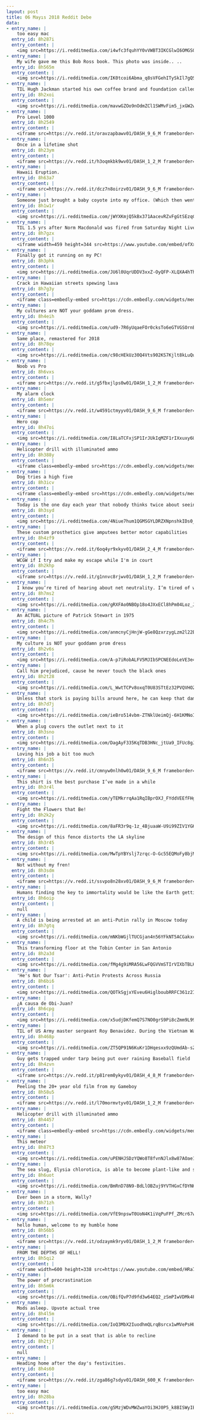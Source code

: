 ```yaml
---
layout: post
title: 06 Mayıs 2018 Reddit Debe
data:
- entry_name: |
    too easy mac
  entry_id: 8h287i
  entry_content: |
    <img src=https://i.redditmedia.com/i4wfc3fquhYY0vVWBT3IKCGlwI6OMGS0KijMfDEWfoY.png?s=bcd8ad6ad5b30b5ec8eff49a9cb061eb frameborder=0>
- entry_name: |
    My wife gave me this Bob Ross book. This photo was inside.. ..
  entry_id: 8h565m
  entry_content: |
    <img src=https://i.redditmedia.com/IK0tcoi6Abma_q8sVFGehITySkIl7gQSgMLhAoVX-p8.jpg?s=5376bc999a5ba4ba82fac7bbf9dd27a1 frameborder=0>
- entry_name: |
    TIL Hugh Jackman started his own coffee brand and foundation called Laughing Man after meeting a struggling coffee farmer in Ethiopia. His goal was to provide a marketplace for farmers in developing countries to sell their goods for a fair price. Jackman donates 100% of profits.
  entry_id: 8h2xoi
  entry_content: |
    <img src=https://i.redditmedia.com/mavwGZOo9nOdmZCl1SWMvFim5_jxGW2wq7pceEww6EE.jpg?s=2993713c4759350a09a11f42dedcaab9 frameborder=0>
- entry_name: |
    Pro Level 1000
  entry_id: 8h2549
  entry_content: |
    <iframe src=https://v.redd.it/oravzapbawv01/DASH_9_6_M frameborder=0></iframe>
- entry_name: |
    Once in a lifetime shot
  entry_id: 8h23ym
  entry_content: |
    <iframe src=https://v.redd.it/h3oqmkbk9wv01/DASH_1_2_M frameborder=0></iframe>
- entry_name: |
    Hawaii Eruption.
  entry_id: 8h63a7
  entry_content: |
    <iframe src=https://v.redd.it/dcz7n8oirzv01/DASH_9_6_M frameborder=0></iframe>
- entry_name: |
    Someone just brought a baby coyote into my office. (Which then went to the wildlife rescue center)
  entry_id: 8h1w1r
  entry_content: |
    <img src=https://i.redditmedia.com/jWYXKmjQ5kBx371AacevRZvFgGtSEzqCJgIyWVDf6dQ.jpg?s=78be14f4bd09436098cbcd48d6e35f83 frameborder=0>
- entry_name: |
    TIL 1.5 yrs after Norm Macdonald was fired from Saturday Night Live, he was asked back to host. In his opening monologue he asked How did I go from not being funny enough, to being so funny I'm hosting the damn show? Then it occured to me. I haven't gotten funnier - the show has gotten really bad.
  entry_id: 8h7gzx
  entry_content: |
    <iframe width=459 height=344 src=https://www.youtube.com/embed/ofXxinOtPiQ?feature=oembed&enablejsapi=1 frameborder=0 allow=autoplay; encrypted-media allowfullscreen></iframe>
- entry_name: |
    Finally got it running on my PC!
  entry_id: 8h3phk
  entry_content: |
    <img src=https://i.redditmedia.com/JU6l0UqrUDDV3xxZ-OyQFP-XLQXA4hTh_G3mGw5Sqds.png?s=35ceb7ebff9f284bc53a8b9546ca390d frameborder=0>
- entry_name: |
    Crack in Hawaiian streets spewing lava
  entry_id: 8h7g3y
  entry_content: |
    <iframe class=embedly-embed src=https://cdn.embedly.com/widgets/media.html?src=https%3A%2F%2Fgfycat.com%2Fifr%2FFrigidMammothBluebird&url=https%3A%2F%2Fgfycat.com%2FFrigidMammothBluebird&image=https%3A%2F%2Fthumbs.gfycat.com%2FFrigidMammothBluebird-size_restricted.gif&key=522baf40bd3911e08d854040d3dc5c07&type=text%2Fhtml&schema=gfycat width=480 height=480 scrolling=no frameborder=0 allowfullscreen></iframe>
- entry_name: |
    My cultures are NOT your goddamn prom dress.
  entry_id: 8h4eih
  entry_content: |
    <img src=https://i.redditmedia.com/ud9-7R6yUqaeFOr0cksTo6eGTVGSOrnE3jtsxp4nQIM.jpg?s=6858ee315ff3cd45e1bf45610f067e7c frameborder=0>
- entry_name: |
    Same place, remastered for 2018
  entry_id: 8h78qv
  entry_content: |
    <img src=https://i.redditmedia.com/c98cHEkUz30Q4Vts902KS7Kjlt8kLuQuhB-tF9lFd1s.jpg?s=edd15919434c406e948217a8f31ff4de frameborder=0>
- entry_name: |
    Noob vs Pro
  entry_id: 8h6vxs
  entry_content: |
    <iframe src=https://v.redd.it/g5fbxjlps0w01/DASH_1_2_M frameborder=0></iframe>
- entry_name: |
    My alarm clock
  entry_id: 8h5emr
  entry_content: |
    <iframe src=https://v.redd.it/w4591ctmyyv01/DASH_9_6_M frameborder=0></iframe>
- entry_name: |
    Hero cop
  entry_id: 8h47oi
  entry_content: |
    <img src=https://i.redditmedia.com/I8LaTCFxjSP1IrJUkIqMZF1rIXxuxy6UPY6D3Gzvoyg.jpg?s=dfb6f71e6b569a233c9f148a72d07d90 frameborder=0>
- entry_name: |
    Helicopter drill with illuminated ammo
  entry_id: 8h388y
  entry_content: |
    <iframe class=embedly-embed src=https://cdn.embedly.com/widgets/media.html?src=https%3A%2F%2Fgfycat.com%2Fifr%2FVictoriousMaleIvorygull&url=https%3A%2F%2Fgfycat.com%2FVictoriousMaleIvorygull&image=https%3A%2F%2Fthumbs.gfycat.com%2FVictoriousMaleIvorygull-size_restricted.gif&key=522baf40bd3911e08d854040d3dc5c07&type=text%2Fhtml&schema=gfycat width=480 height=480 scrolling=no frameborder=0 allowfullscreen></iframe>
- entry_name: |
    Dog tries a high five
  entry_id: 8h3icv
  entry_content: |
    <iframe class=embedly-embed src=https://cdn.embedly.com/widgets/media.html?src=https%3A%2F%2Fgfycat.com%2Fifr%2FAccomplishedImaginativeAcornwoodpecker&url=https%3A%2F%2Fgfycat.com%2FAccomplishedImaginativeAcornwoodpecker&image=https%3A%2F%2Fthumbs.gfycat.com%2FAccomplishedImaginativeAcornwoodpecker-size_restricted.gif&key=2aa3c4d5f3de4f5b9120b660ad850dc9&type=text%2Fhtml&schema=gfycat width=600 height=1067 scrolling=no frameborder=0 allowfullscreen></iframe>
- entry_name: |
    Today is the one day each year that nobody thinks twice about seeing a guy with a bionic arm. May 4th is my favorite.
  entry_id: 8h3syd
  entry_content: |
    <img src=https://i.redditmedia.com/4Niue7hum1QGMSGYLDRZXNpnshkIDs0_fXbCPZ-xw10.jpg?s=832683db6bf2bbf068a13d7c4f171f16 frameborder=0>
- entry_name: |
    These custom prosthetics give amputees better motor capabilities
  entry_id: 8h4zf9
  entry_content: |
    <iframe src=https://v.redd.it/6oq4yr9xkyv01/DASH_2_4_M frameborder=0></iframe>
- entry_name: |
    WCGW if I try and make my escape while I'm in court
  entry_id: 8h2khp
  entry_content: |
    <iframe src=https://v.redd.it/g1nnvc8rjwv01/DASH_1_2_M frameborder=0></iframe>
- entry_name: |
    I know you’re tired of hearing about net neutrality. I’m tired of writing about it. But the Senate is about to vote, and it’s time to pay attention
  entry_id: 8h7ms2
  entry_content: |
    <img src=https://i.redditmedia.com/gRXFAo0NBOp18o4JXxECl8hPm04Loz_Jla01v0NTFwY.jpg?s=87d5306b2fde1234ab1ca659881df54c frameborder=0>
- entry_name: |
    An ACTUAL picture of Patrick Stewart in 1975
  entry_id: 8h4c7h
  entry_content: |
    <img src=https://i.redditmedia.com/anmcnyCjHnjW-gGe8QzxrzygLzm2l22BVKj0ydOSNgE.jpg?s=bec8b218f210baa5f0e56cac8398df6a frameborder=0>
- entry_name: |
    My culture is NOT your goddamn prom dress
  entry_id: 8h2v6s
  entry_content: |
    <img src=https://i.redditmedia.com/A-p7iRobALFV5MJIbSPCNEEdoLeVE3e4bpg9K_4IWqY.jpg?s=269bd91d7d1aa608272f7b65a97650da frameborder=0>
- entry_name: |
    Call him prejudiced, cause he never touch the black ones
  entry_id: 8h2t28
  entry_content: |
    <img src=https://i.redditmedia.com/L_WwtTCPv8oxqT0U83STtEz32PVQVHOZlMtVDduu8_o.jpg?s=7cf8c139138f554cadc6b28ce6fb1c9b frameborder=0>
- entry_name: |
    Unless that stork is paying bills around here, he can keep that damn baby
  entry_id: 8h7d7j
  entry_content: |
    <img src=https://i.redditmedia.com/ieBro514vbm-ZTNklUeimQj-6H1KMNoIH3awUEGH72E.jpg?s=d5d2ab685155ab6a352dcad244de42f0 frameborder=0>
- entry_name: |
    When a plug covers the outlet next to it
  entry_id: 8h3sno
  entry_content: |
    <img src=https://i.redditmedia.com/DagAyF335KqTDB3HNc_jtUa9_IFUc8gJWAZUdYUYE08.jpg?s=ad830d3749ecd1a407f5bd0f0faff69c frameborder=0>
- entry_name: |
    Loving his job a bit too much
  entry_id: 8h6n35
  entry_content: |
    <iframe src=https://v.redd.it/cmnyw0nlh0w01/DASH_9_6_M frameborder=0></iframe>
- entry_name: |
    This shirt is the best purchase I’ve made in a while
  entry_id: 8h3r4l
  entry_content: |
    <img src=https://i.redditmedia.com/yTEMkrrqAa1RqIBprOXJ_FYddVEEfFHggQAAH-W8SNU.jpg?s=977d215077c769c52bb1d0d6cb6190a5 frameborder=0>
- entry_name: |
    Fight the Flowers that Be!
  entry_id: 8h2k2y
  entry_content: |
    <img src=https://i.redditmedia.com/8aFR3r9q-1z_4BjuaaW-U9i99ZIV1YGKtysvCXiDjtU.png?s=e01a9688a9d451b82f539451ddfef88b frameborder=0>
- entry_name: |
    The design of this fence distorts the LA skyline
  entry_id: 8h3r45
  entry_content: |
    <img src=https://i.redditmedia.com/MwTpYBYslj7zrqc-O-Gc55EQMoFy8bjM3PpaNaceiig.jpg?s=bb639f07c16030e0babe8f63dddc3dcf frameborder=0>
- entry_name: |
    Not without my fren!
  entry_id: 8h3sdm
  entry_content: |
    <iframe src=https://v.redd.it/ssvpo8n28xv01/DASH_9_6_M frameborder=0></iframe>
- entry_name: |
    Humans finding the key to immortality would be like the Earth getting cancer - cells that live forever and don't stop multiplying.
  entry_id: 8h6oip
  entry_content: |
    null
- entry_name: |
    A child is being arrested at an anti-Putin rally in Moscow today
  entry_id: 8h7gtq
  entry_content: |
    <img src=https://i.redditmedia.com/mNKbWGjlTUCGjan4n56YFkNT5ACGakxczXYeWKvULWw.jpg?s=b686a03dae4647f791f9569b12e1e1fa frameborder=0>
- entry_name: |
    This transforming floor at the Tobin Center in San Antonio
  entry_id: 8h2a3d
  entry_content: |
    <img src=https://i.redditmedia.com/fMg4g9iMRA56LwFQGVVmSTIrVIXbTBLKHzuGM7CTKZE.gif?fm=jpg&s=014cc61758a2f0564db58dd4ed46eef0 frameborder=0>
- entry_name: |
    'He's Not Our Tsar': Anti-Putin Protests Across Russia
  entry_id: 8h6bi6
  entry_content: |
    <img src=https://i.redditmedia.com/QOTkSgjxYEveu6HiglboubRRFC361z2IhtWUEfkRtec.jpg?s=9dcbde7ab3519e3f5b91aac511582183 frameborder=0>
- entry_name: |
    ¿A causa de Obi-Juan?
  entry_id: 8h6cpg
  entry_content: |
    <img src=https://i.redditmedia.com/x5udjDKfemQ7S7NO0grS9Pi8cZmm9L99vpMjR34ieZ8.png?s=77c5a65731e84836bc8cf76798c7ef35 frameborder=0>
- entry_name: |
    TIL of US Army master sergeant Roy Benavidez. During the Vietnam War, he fought 1000 NVA soldiers for 6 hours with only a knife while saving the lives of his comrades. He was so badly injured he was presumed dead and when a doctor was about to zip his body bag, he spat in the doctor's face.
  entry_id: 8h468p
  entry_content: |
    <img src=https://i.redditmedia.com/ZT5QP91N6KuKr1DHqesxx9zQUmdAb-sZTnJnKUU7FrA.jpg?s=b1d656b2c81ad1af7295360eb4f4d68d frameborder=0>
- entry_name: |
    Guy gets trapped under tarp being put over raining Baseball field
  entry_id: 8h4zvn
  entry_content: |
    <iframe src=https://v.redd.it/p81rem0ykyv01/DASH_4_8_M frameborder=0></iframe>
- entry_name: |
    Peeling the 20+ year old film from my Gameboy
  entry_id: 8h58u5
  entry_content: |
    <iframe src=https://v.redd.it/l70mormvtyv01/DASH_1_2_M frameborder=0></iframe>
- entry_name: |
    Helicopter drill with illuminated ammo
  entry_id: 8h4457
  entry_content: |
    <iframe class=embedly-embed src=https://cdn.embedly.com/widgets/media.html?src=https%3A%2F%2Fgfycat.com%2Fifr%2FVictoriousMaleIvorygull&url=https%3A%2F%2Fgfycat.com%2FVictoriousMaleIvorygull&image=https%3A%2F%2Fthumbs.gfycat.com%2FVictoriousMaleIvorygull-size_restricted.gif&key=522baf40bd3911e08d854040d3dc5c07&type=text%2Fhtml&schema=gfycat width=480 height=480 scrolling=no frameborder=0 allowfullscreen></iframe>
- entry_name: |
    This meteor
  entry_id: 8h87t3
  entry_content: |
    <img src=https://i.redditmedia.com/uPENHJSDzYQWo8T8fvnNJlx8w87AOae1L6r8_aGMb-0.jpg?s=7f6fa3789b17797a2cf12bbdab505290 frameborder=0>
- entry_name: |
    The sea slug, Elysia chlorotica, is able to become plant-like and survive solely on photosynthesis, which is highly unusual for an animal, by ingesting millions of green-colored plastids, which are like tiny solar panels, from algae. This suggests isolated plastids may be harnessed to create energy.
  entry_id: 8h6uot
  entry_content: |
    <img src=https://i.redditmedia.com/BmRnD78N9-BdLlOBZuj9YVTHGxCfDYNH4mXMHUrE16c.jpg?s=abbfbdb42f219010d59116e26cdf1725 frameborder=0>
- entry_name: |
    Ever been in a storm, Wally?
  entry_id: 8h71zh
  entry_content: |
    <img src=https://i.redditmedia.com/VfE9npswT0UoN4K1iVqPuFPf_ZMcr67w8HyYJJp8mfg.jpg?s=5d80f3d27826aecf46c47c8f599213d2 frameborder=0>
- entry_name: |
    hello human, welcome to my humble home
  entry_id: 8h56b5
  entry_content: |
    <iframe src=https://v.redd.it/odzaymk9ryv01/DASH_1_2_M frameborder=0></iframe>
- entry_name: |
    FROM THE DEPTHS OF HELL!
  entry_id: 8h5qi2
  entry_content: |
    <iframe width=600 height=338 src=https://www.youtube.com/embed/HRa7mQg73Eg?feature=oembed&enablejsapi=1 frameborder=0 allow=autoplay; encrypted-media allowfullscreen></iframe>
- entry_name: |
    The power of procrastination
  entry_id: 8h5m6k
  entry_content: |
    <img src=https://i.redditmedia.com/OBifQvP7d9fd3w64EQ2_zSmPIwVDMk4FUL5TQUUi56Y.jpg?s=70b16c1ca8823cb2518c92bfdfe09c77 frameborder=0>
- entry_name: |
    Mods asleep. Upvote actual tree
  entry_id: 8h4l5m
  entry_content: |
    <img src=https://i.redditmedia.com/IoQ3MbX2IuodhmQLrqBsrcx1wMVePsHU7nO7SsLlFhs.jpg?s=2df063b512d34340c763b358c7a86a9a frameborder=0>
- entry_name: |
    I demand to be put in a seat that is able to recline
  entry_id: 8h2tj7
  entry_content: |
    null
- entry_name: |
    Heading home after the day's festivities.
  entry_id: 8h4s60
  entry_content: |
    <iframe src=https://v.redd.it/zga86g7sdyv01/DASH_600_K frameborder=0></iframe>
- entry_name: |
    too easy mac
  entry_id: 8h28ba
  entry_content: |
    <img src=https://i.redditmedia.com/g5MzjWDvMWZwaYOi3HJ0P5_k8BISWyIBKouC3j5YBT0.png?s=1e6c3de10e2dbba46e2e85355a875d93 frameborder=0>
---
```

